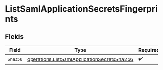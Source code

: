 # ListSamlApplicationSecretsFingerprints


## Fields

| Field                                                                                                      | Type                                                                                                       | Required                                                                                                   | Description                                                                                                |
| ---------------------------------------------------------------------------------------------------------- | ---------------------------------------------------------------------------------------------------------- | ---------------------------------------------------------------------------------------------------------- | ---------------------------------------------------------------------------------------------------------- |
| `Sha256`                                                                                                   | [operations.ListSamlApplicationSecretsSha256](../../models/operations/listsamlapplicationsecretssha256.md) | :heavy_check_mark:                                                                                         | N/A                                                                                                        |